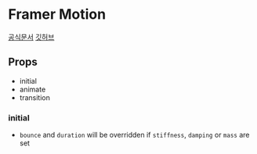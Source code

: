 # Framer Motion

[공식문서](https://www.framer.com/docs/introduction/)
[깃허브](https://github.com/framer/motion)

## Props

- initial
- animate
- transition

### initial

- `bounce` and `duration` will be overridden if `stiffness`, `damping` or `mass` are set
